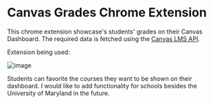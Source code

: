 # Canvas Grades Chrome Extension
This chrome extension showcase's students' grades on their Canvas Dashboard. The required data is fetched using the [Canvas LMS API](https://canvas.instructure.com/doc/api/).



Extension being used:

![image](https://user-images.githubusercontent.com/24594726/151477393-113a0c4e-b2dc-49d8-bd91-0f7d61fafe64.png)

Students can favorite the courses they want to be shown on their dashboard. I would like to add functionality for schools besides the University of Maryland in the future. 
